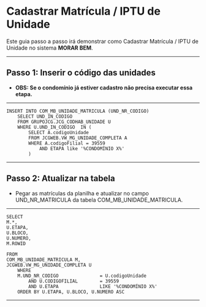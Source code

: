 # **Cadastrar Matrícula / IPTU de Unidade**

Este guia passo a passo irá demonstrar como Cadastrar Matrícula / IPTU de Unidade no sistema **MORAR BEM**.

---

## **Passo 1: Inserir o código das unidades**
- **OBS: Se o condomínio já estiver cadastro não precisa executar essa etapa.**

---

    INSERT INTO COM_MB_UNIDADE_MATRICULA (UND_NR_CODIGO)
        SELECT UND_IN_CODIGO
        FROM GRUPOJCG.JCG_CODHAB_UNIDADE U
        WHERE U.UND_IN_CODIGO  IN (
            SELECT A.codigoUnidade
            FROM JCGWEB.VW_MG_UNIDADE_COMPLETA A
            WHERE A.codigoFilial = 39559
                AND ETAPA like '%CONDOMÍNIO X%'
            )

---

## **Passo 2: Atualizar na tabela**
- Pegar as matrículas da planilha e atualizar no campo UND_NR_MATRICULA da tabela COM_MB_UNIDADE_MATRICULA.

---

    SELECT
    M.*,
    U.ETAPA,
    U.BLOCO,
    U.NUMERO,
    M.ROWID

    FROM
    COM_MB_UNIDADE_MATRICULA M,
    JCGWEB.VW_MG_UNIDADE_COMPLETA U
        WHERE
        M.UND_NR_CODIGO               = U.codigoUnidade
            AND U.CODIGOFILIAL        = 39559
            AND U.ETAPA               LIKE '%CONDOMÍNIO X%'
        ORDER BY U.ETAPA, U.BLOCO, U.NUMERO ASC

---